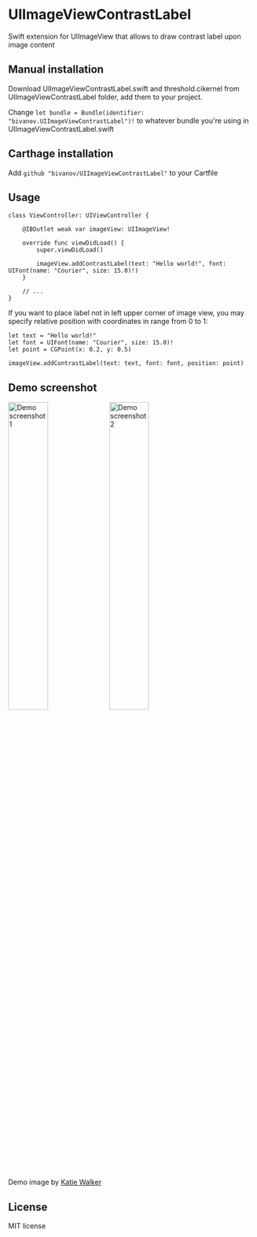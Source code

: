 # UIImageViewContrastLabel

Swift extension for UIImageView that allows to draw contrast label upon image content 

## Manual installation

Download UIImageViewContrastLabel.swift and threshold.cikernel from UIImageViewContrastLabel folder, add them to your project.

Change `let bundle = Bundle(identifier: "bivanov.UIImageViewContrastLabel")!` to whatever bundle you're using in UIImageViewContrastLabel.swift

## Carthage installation

Add `github "bivanov/UIImageViewContrastLabel"` to your Cartfile

## Usage 

```
class ViewController: UIViewController {

	@IBOutlet weak var imageView: UIImageView!
    
	override func viewDidLoad() {
		super.viewDidLoad()
        
		imageView.addContrastLabel(text: "Hello world!", font: UIFont(name: "Courier", size: 15.0)!)
	}

	// ...
}
```

If you want to place label not in left upper corner of image view, you may specify relative position with coordinates in range from 0 to 1:

```
let text = "Hello world!"
let font = UIFont(name: "Courier", size: 15.0)!
let point = CGPoint(x: 0.2, y: 0.5)
        
imageView.addContrastLabel(text: text, font: font, position: point)
```

## Demo screenshot

<img src="https://cdn.rawgit.com/bivanov/UIImageViewContrastLabel/f34e3aee/Screenshots/Scrn1.png" alt="Demo screenshot 1" width="40%" height="40%"> <img src="https://cdn.rawgit.com/bivanov/UIImageViewContrastLabel/9d09fb1d/Screenshots/Scrn2.png" alt="Demo screenshot 2" width="40%" height="40%">

Demo image by [Katie Walker](https://www.flickr.com/photos/eilonwy77/9156784796/in/photolist-eX9V6W-4CugZT-6SaDQd-6JVfBq-o4HmKv-csUF5y-6ch3Yr-8gqyVs-8xY799-8gnqwK-89JCVc-89MUh1-nC5dLZ-3jHvV2-qseZKc-8xXWnu-6UNCRr-bTvNxK-8gnhwv-4nzMev-nFcAP-6PFSvP-aa2ypi-6hH4cT-e5zsAu-8vpBDL-g5BND-cA2i8m-Jh6Vr-aswLN5-6AE2po-8RuEMv-847bCY-7nKn9m-98Va1C-haGvas-amzQHW-9guVqe-dgUSwH-bX92t5-5d8zh4-9gouWH-5px1t-RvJ15n-6LUTvB-847bNU-qVd4i1-6ZqjKK-6DknPV-Rx8QT)

## License

MIT license
